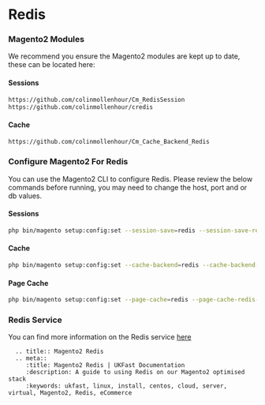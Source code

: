 # Redis

### Magento2 Modules
We recommend you ensure the Magento2 modules are kept up to date, these can be located here:

#### Sessions
```bash
https://github.com/colinmollenhour/Cm_RedisSession
https://github.com/colinmollenhour/credis
```
#### Cache
```bash
https://github.com/colinmollenhour/Cm_Cache_Backend_Redis
```

### Configure Magento2 For Redis
You can use the Magento2 CLI to configure Redis. Please review the below commands before running, you may need to change the host, port and or db values.

#### Sessions
```bash
php bin/magento setup:config:set --session-save=redis --session-save-redis-host=127.0.0.1 --session-save-redis-port=6379 --session-save-redis-log-level=3 --session-save-redis-db=2
```

#### Cache
```bash
php bin/magento setup:config:set --cache-backend=redis --cache-backend-redis-server=127.0.0.1 --cache-backend-redis-port=6380 --cache-backend-redis-db=0
```

#### Page Cache
```bash
php bin/magento setup:config:set --page-cache=redis --page-cache-redis-server=127.0.0.1 --page-cache-redis-port=6381 --page-cache-redis-db=1
```

### Redis Service
You can find more information on the Redis service [here](/operatingsystems/linux/redis/redis)

```eval_rst
  .. title:: Magento2 Redis
  .. meta::
     :title: Magento2 Redis | UKFast Documentation
     :description: A guide to using Redis on our Magento2 optimised stack
     :keywords: ukfast, linux, install, centos, cloud, server, virtual, Magento2, Redis, eCommerce

